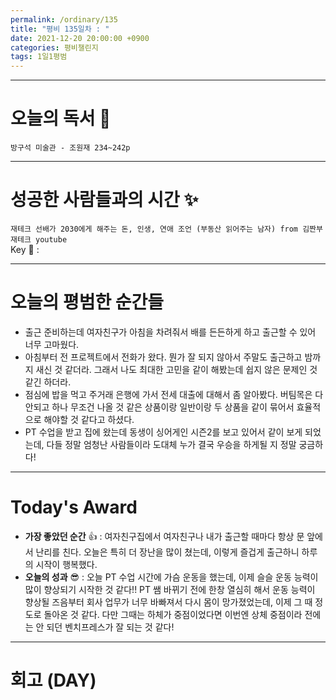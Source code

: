 ```yaml
---
permalink: /ordinary/135
title: "평비 135일차 : "
date: 2021-12-20 20:00:00 +0900
categories: 평비챌린지
tags: 1일1평범
---
```


---
# 오늘의 독서 📕
`방구석 미술관 - 조원재 234~242p`  

---
# 성공한 사람들과의 시간 ✨
`재테크 선배가 2030에게 해주는 돈, 인생, 연애 조언 (부동산 읽어주는 남자) from 김짠부 재테크 youtube`  
Key 🔑 :


---
# 오늘의 평범한 순간들
- 출근 준비하는데 여자친구가 아침을 차려줘서 배를 든든하게 하고 출근할 수 있어 너무 고마웠다.
- 아침부터 전 프로젝트에서 전화가 왔다. 뭔가 잘 되지 않아서 주말도 출근하고 밤까지 새신 것 같더라. 그래서 나도 최대한 고민을 같이 해봤는데 쉽지 않은 문제인 것 같긴 하더라.
- 점심에 밥을 먹고 주거래 은행에 가서 전세 대출에 대해서 좀 알아봤다. 버팀목은 다 안되고 하나 무조건 나올 것 같은 상품이랑 일반이랑 두 상품을 같이 묶어서 효율적으로 해야할 것 같다고 하셨다.
- PT 수업을 받고 집에 왔는데 동생이 싱어게인 시즌2를 보고 있어서 같이 보게 되었는데, 다들 정말 엄청난 사람들이라 도대체 누가 결국 우승을 하게될 지 정말 궁금하다!

---
# Today's Award
- **가장 좋았던 순간** 👍 : 여자친구집에서 여자친구나 내가 출근할 때마다 항상 문 앞에서 난리를 친다. 오늘은 특히 더 장난을 많이 쳤는데, 이렇게 즐겁게 출근하니 하루의 시작이 행복했다.
- **오늘의 성과** 😎 : 오늘 PT 수업 시간에 가슴 운동을 했는데, 이제 슬슬 운동 능력이 많이 향상되기 시작한 것 같다!! PT 쌤 바뀌기 전에 한창 열심히 해서 운동 능력이 향상될 즈음부터 회사 업무가 너무 바빠져서 다시 몸이 망가졌었는데, 이제 그 때 정도로 돌아온 것 같다. 다만 그때는 하체가 중점이었다면 이번엔 상체 중점이라 전에는 안 되던 벤치프레스가 잘 되는 것 같다!

---
# 회고 (DAY)
